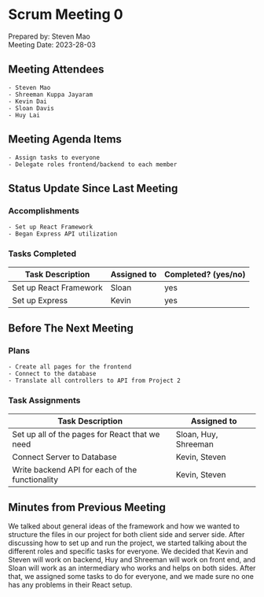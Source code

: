 # Scrum Meeting 0
Prepared by: Steven Mao  
Meeting Date: 2023-28-03

## Meeting Attendees
    - Steven Mao
	- Shreeman Kuppa Jayaram
	- Kevin Dai
	- Sloan Davis
	- Huy Lai

## Meeting Agenda Items
    - Assign tasks to everyone
    - Delegate roles frontend/backend to each member
  
## Status Update Since Last Meeting
### Accomplishments
    - Set up React Framework
    - Began Express API utilization

### Tasks Completed

| Task Description       | Assigned to | Completed? (yes/no) |
| ---------------------- | ----------- | ------------------- |
| Set up React Framework | Sloan       | yes                 |
| Set up Express         | Kevin       | yes                 |

## Before The Next Meeting
### Plans
    - Create all pages for the frontend
    - Connect to the database
    - Translate all controllers to API from Project 2

### Task Assignments
| Task Description                                | Assigned to          |
| ----------------------------------------------- | -------------------- |
| Set up all of the pages for React that we need  | Sloan, Huy, Shreeman |
| Connect Server to Database                      | Kevin, Steven        |
| Write backend API for each of the functionality | Kevin, Steven        |

## Minutes from Previous Meeting
We talked about general ideas of the framework and how we wanted to structure the files in our project for both client side and server side. After discussing how to set up and run the project, we started talking about the different roles and specific tasks for everyone. We decided that Kevin and Steven will work on backend, Huy and Shreeman will work on front end, and Sloan will work as an intermediary who works and helps on both sides. After that, we assigned some tasks to do for everyone, and we made sure no one has any problems in their React setup.
